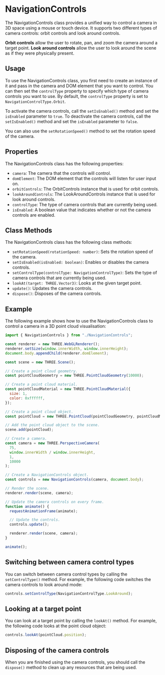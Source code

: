 # NavigationControls

The NavigationControls class provides a unified way to control a camera in 3D space using a mouse or touch device. It supports two different types of camera controls: orbit controls and look around controls.

**Orbit controls** allow the user to rotate, pan, and zoom the camera around a target point. **Look around controls** allow the user to look around the scene as if they were physically present.

## Usage

To use the NavigationControls class, you first need to create an instance of it and pass in the camera and DOM element that you want to control. You can then set the `controlType` property to specify which type of camera controls you want to use. By default, the `controlType` property is set to `NavigationControlType.Orbit`.

To activate the camera controls, call the `setIsEnabled()` method and set the `isEnabled` parameter to `true`. To deactivate the camera controls, call the `setIsEnabled()` method and set the `isEnabled` parameter to `false`.

You can also use the `setRotationSpeed()` method to set the rotation speed of the camera.

## Properties

The NavigationControls class has the following properties:

- `camera`: The camera that the controls will control.
- `domElement`: The DOM element that the controls will listen for user input on.
- `orbitControls`: The OrbitControls instance that is used for orbit controls.
- `lookAroundControls`: The LookAroundControls instance that is used for look around controls.
- `controlType`: The type of camera controls that are currently being used.
- `isEnabled`: A boolean value that indicates whether or not the camera controls are enabled.

## Class Methods

The NavigationControls class has the following class methods:

- `setRotationSpeed(rotationSpeed: number)`: Sets the rotation speed of the camera.
- `setIsEnabled(isEnabled: boolean)`: Enables or disables the camera controls.
- `setControlType(controlType: NavigationControlType)`: Sets the type of camera controls that are currently being used.
- `lookAt(target: THREE.Vector3)`: Looks at the given target point.
- `update()`: Updates the camera controls.
- `dispose()`: Disposes of the camera controls.

## Example

The following example shows how to use the NavigationControls class to control a camera in a 3D point cloud visualisation:

```javascript
import { NavigationControls } from "./NavigationControls";

const renderer = new THREE.WebGLRenderer();
renderer.setSize(window.innerWidth, window.innerHeight);
document.body.appendChild(renderer.domElement);

const scene = new THREE.Scene();

// Create a point cloud geometry.
const pointCloudGeometry = new THREE.PointCloudGeometry(10000);

// Create a point cloud material.
const pointCloudMaterial = new THREE.PointCloudMaterial({
  size: 1,
  color: 0xffffff,
});

// Create a point cloud object.
const pointCloud = new THREE.PointCloud(pointCloudGeometry, pointCloudMaterial);

// Add the point cloud object to the scene.
scene.add(pointCloud);

// Create a camera.
const camera = new THREE.PerspectiveCamera(
  75,
  window.innerWidth / window.innerHeight,
  1,
  10000
);

// Create a NavigationControls object.
const controls = new NavigationControls(camera, document.body);

// Render the scene.
renderer.render(scene, camera);

// Update the camera controls on every frame.
function animate() {
  requestAnimationFrame(animate);

  // Update the controls.
  controls.update();

  renderer.render(scene, camera);
}

animate();
```

## Switching between camera control types

You can switch between camera control types by calling the `setControlType()` method. For example, the following code switches the camera controls to look around mode:

```javascript
controls.setControlType(NavigationControlType.LookAround);
```

## Looking at a target point

You can look at a target point by calling the `lookAt()` method. For example, the following code looks at the point cloud object:

```javascript
controls.lookAt(pointCloud.position);
```

## Disposing of the camera controls

When you are finished using the camera controls, you should call the `dispose()` method to clean up any resources that are being used.
